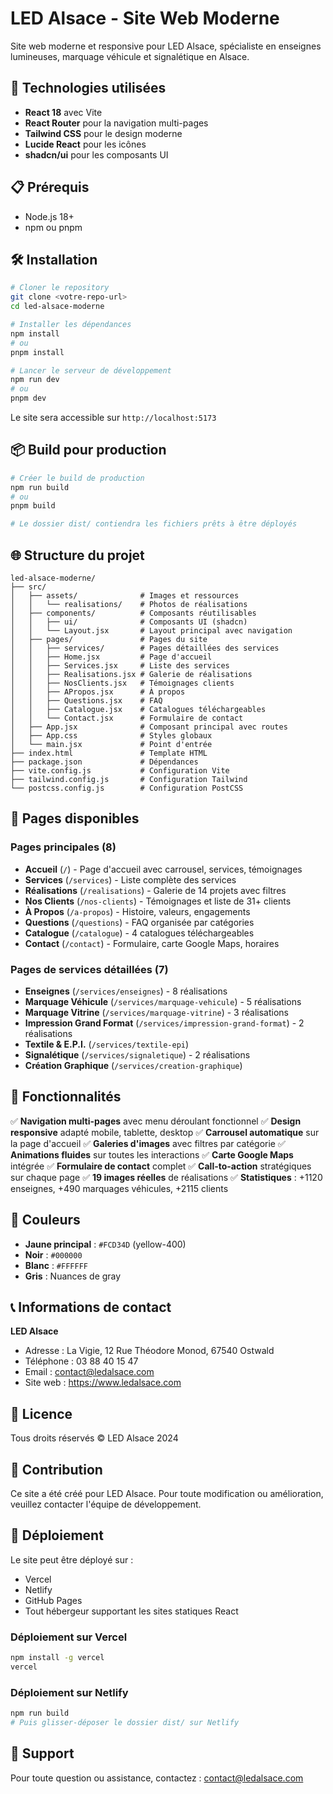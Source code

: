 # LED Alsace - Site Web Moderne

Site web moderne et responsive pour LED Alsace, spécialiste en enseignes lumineuses, marquage véhicule et signalétique en Alsace.

## 🚀 Technologies utilisées

- **React 18** avec Vite
- **React Router** pour la navigation multi-pages
- **Tailwind CSS** pour le design moderne
- **Lucide React** pour les icônes
- **shadcn/ui** pour les composants UI

## 📋 Prérequis

- Node.js 18+ 
- npm ou pnpm

## 🛠️ Installation

```bash
# Cloner le repository
git clone <votre-repo-url>
cd led-alsace-moderne

# Installer les dépendances
npm install
# ou
pnpm install

# Lancer le serveur de développement
npm run dev
# ou
pnpm dev
```

Le site sera accessible sur `http://localhost:5173`

## 📦 Build pour production

```bash
# Créer le build de production
npm run build
# ou
pnpm build

# Le dossier dist/ contiendra les fichiers prêts à être déployés
```

## 🌐 Structure du projet

```
led-alsace-moderne/
├── src/
│   ├── assets/              # Images et ressources
│   │   └── realisations/    # Photos de réalisations
│   ├── components/          # Composants réutilisables
│   │   ├── ui/              # Composants UI (shadcn)
│   │   └── Layout.jsx       # Layout principal avec navigation
│   ├── pages/               # Pages du site
│   │   ├── services/        # Pages détaillées des services
│   │   ├── Home.jsx         # Page d'accueil
│   │   ├── Services.jsx     # Liste des services
│   │   ├── Realisations.jsx # Galerie de réalisations
│   │   ├── NosClients.jsx   # Témoignages clients
│   │   ├── APropos.jsx      # À propos
│   │   ├── Questions.jsx    # FAQ
│   │   ├── Catalogue.jsx    # Catalogues téléchargeables
│   │   └── Contact.jsx      # Formulaire de contact
│   ├── App.jsx              # Composant principal avec routes
│   ├── App.css              # Styles globaux
│   └── main.jsx             # Point d'entrée
├── index.html               # Template HTML
├── package.json             # Dépendances
├── vite.config.js           # Configuration Vite
├── tailwind.config.js       # Configuration Tailwind
└── postcss.config.js        # Configuration PostCSS
```

## 📄 Pages disponibles

### Pages principales (8)
- **Accueil** (`/`) - Page d'accueil avec carrousel, services, témoignages
- **Services** (`/services`) - Liste complète des services
- **Réalisations** (`/realisations`) - Galerie de 14 projets avec filtres
- **Nos Clients** (`/nos-clients`) - Témoignages et liste de 31+ clients
- **À Propos** (`/a-propos`) - Histoire, valeurs, engagements
- **Questions** (`/questions`) - FAQ organisée par catégories
- **Catalogue** (`/catalogue`) - 4 catalogues téléchargeables
- **Contact** (`/contact`) - Formulaire, carte Google Maps, horaires

### Pages de services détaillées (7)
- **Enseignes** (`/services/enseignes`) - 8 réalisations
- **Marquage Véhicule** (`/services/marquage-vehicule`) - 5 réalisations
- **Marquage Vitrine** (`/services/marquage-vitrine`) - 3 réalisations
- **Impression Grand Format** (`/services/impression-grand-format`) - 2 réalisations
- **Textile & E.P.I.** (`/services/textile-epi`)
- **Signalétique** (`/services/signaletique`) - 2 réalisations
- **Création Graphique** (`/services/creation-graphique`)

## 🎨 Fonctionnalités

✅ **Navigation multi-pages** avec menu déroulant fonctionnel
✅ **Design responsive** adapté mobile, tablette, desktop
✅ **Carrousel automatique** sur la page d'accueil
✅ **Galeries d'images** avec filtres par catégorie
✅ **Animations fluides** sur toutes les interactions
✅ **Carte Google Maps** intégrée
✅ **Formulaire de contact** complet
✅ **Call-to-action** stratégiques sur chaque page
✅ **19 images réelles** de réalisations
✅ **Statistiques** : +1120 enseignes, +490 marquages véhicules, +2115 clients

## 🎨 Couleurs

- **Jaune principal** : `#FCD34D` (yellow-400)
- **Noir** : `#000000`
- **Blanc** : `#FFFFFF`
- **Gris** : Nuances de gray

## 📞 Informations de contact

**LED Alsace**
- Adresse : La Vigie, 12 Rue Théodore Monod, 67540 Ostwald
- Téléphone : 03 88 40 15 47
- Email : contact@ledalsace.com
- Site web : https://www.ledalsace.com

## 📝 Licence

Tous droits réservés © LED Alsace 2024

## 🤝 Contribution

Ce site a été créé pour LED Alsace. Pour toute modification ou amélioration, veuillez contacter l'équipe de développement.

## 🚀 Déploiement

Le site peut être déployé sur :
- Vercel
- Netlify
- GitHub Pages
- Tout hébergeur supportant les sites statiques React

### Déploiement sur Vercel

```bash
npm install -g vercel
vercel
```

### Déploiement sur Netlify

```bash
npm run build
# Puis glisser-déposer le dossier dist/ sur Netlify
```

## 📧 Support

Pour toute question ou assistance, contactez : contact@ledalsace.com
